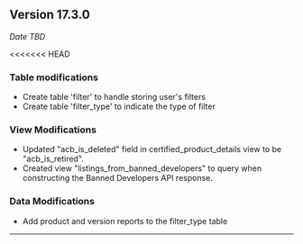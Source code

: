 
## Version 17.3.0
_Date TBD_

<<<<<<< HEAD
### Table modifications
* Create table 'filter' to handle storing user's filters
* Create table 'filter_type' to indicate the type of filter

### View Modifications
* Updated "acb_is_deleted" field in certified_product_details view to be "acb_is_retired".
* Created view "listings_from_banned_developers" to query when constructing the Banned Developers API response.

### Data Modifications
* Add product and version reports to the filter_type table

---
